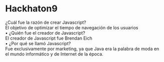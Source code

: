 # Hackhaton9
¿Cuál fue la razón de crear Javascript?</br>
El objetivo de optimizar el tiempo de navegación de los usuarios</br>
• ¿Quién fue el creador de Javascript?</br>
El creador de Javascript fue Brendan Eich</br>
• ¿Por qué se llamó Javascript?</br>
 Fue exclusivamente por marketing, ya que Java era la palabra de moda en el mundo informático y de Internet de la época.</br>
